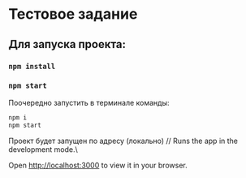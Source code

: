 # Тестовое задание

## Для запуска проекта:
### `npm install`
### `npm start`

Поочередно запустить в терминале команды:

```bash
npm i
npm start
```

Проект будет запущен по адресу (локально) // Runs the app in the development mode.\

Open [http://localhost:3000](http://localhost:3000) to view it in your browser.